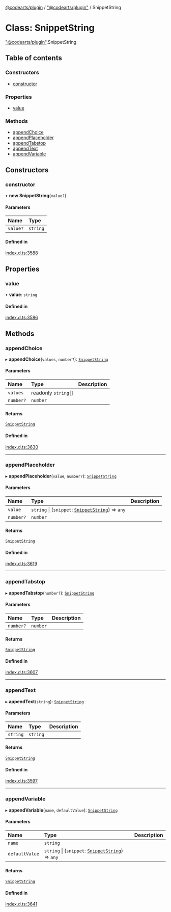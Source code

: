 [@codearts/plugin](../README.md) / ["@codearts/plugin"](../modules/_codearts_plugin_.md) / SnippetString

# Class: SnippetString

["@codearts/plugin"](../modules/_codearts_plugin_.md).SnippetString

## Table of contents

### Constructors

- [constructor](codearts_plugin_.SnippetString.md#constructor)

### Properties

- [value](codearts_plugin_.SnippetString.md#value)

### Methods

- [appendChoice](codearts_plugin_.SnippetString.md#appendchoice)
- [appendPlaceholder](codearts_plugin_.SnippetString.md#appendplaceholder)
- [appendTabstop](codearts_plugin_.SnippetString.md#appendtabstop)
- [appendText](codearts_plugin_.SnippetString.md#appendtext)
- [appendVariable](codearts_plugin_.SnippetString.md#appendvariable)

## Constructors

### constructor

• **new SnippetString**(`value?`)

#### Parameters

| Name | Type |
| :------ | :------ |
| `value?` | `string` |

#### Defined in

[index.d.ts:3588](https://github.com/huaweicloud/cloudide-plugin-api/blob/b58031b/index.d.ts#L3588)

## Properties

### value

• **value**: `string`

#### Defined in

[index.d.ts:3586](https://github.com/huaweicloud/cloudide-plugin-api/blob/b58031b/index.d.ts#L3586)

## Methods

### appendChoice

▸ **appendChoice**(`values`, `number?`): [`SnippetString`](codearts_plugin_.SnippetString.md)

#### Parameters

| Name | Type | Description |
| :------ | :------ | :------ |
| `values` | readonly `string`[] |  |
| `number?` | `number` |  |

#### Returns

[`SnippetString`](codearts_plugin_.SnippetString.md)

#### Defined in

[index.d.ts:3630](https://github.com/huaweicloud/cloudide-plugin-api/blob/b58031b/index.d.ts#L3630)

___

### appendPlaceholder

▸ **appendPlaceholder**(`value`, `number?`): [`SnippetString`](codearts_plugin_.SnippetString.md)

#### Parameters

| Name | Type | Description |
| :------ | :------ | :------ |
| `value` | `string` \| (`snippet`: [`SnippetString`](codearts_plugin_.SnippetString.md)) => `any` |  |
| `number?` | `number` |  |

#### Returns

[`SnippetString`](codearts_plugin_.SnippetString.md)

#### Defined in

[index.d.ts:3619](https://github.com/huaweicloud/cloudide-plugin-api/blob/b58031b/index.d.ts#L3619)

___

### appendTabstop

▸ **appendTabstop**(`number?`): [`SnippetString`](codearts_plugin_.SnippetString.md)

#### Parameters

| Name | Type | Description |
| :------ | :------ | :------ |
| `number?` | `number` |  |

#### Returns

[`SnippetString`](codearts_plugin_.SnippetString.md)

#### Defined in

[index.d.ts:3607](https://github.com/huaweicloud/cloudide-plugin-api/blob/b58031b/index.d.ts#L3607)

___

### appendText

▸ **appendText**(`string`): [`SnippetString`](codearts_plugin_.SnippetString.md)

#### Parameters

| Name | Type | Description |
| :------ | :------ | :------ |
| `string` | `string` |  |

#### Returns

[`SnippetString`](codearts_plugin_.SnippetString.md)

#### Defined in

[index.d.ts:3597](https://github.com/huaweicloud/cloudide-plugin-api/blob/b58031b/index.d.ts#L3597)

___

### appendVariable

▸ **appendVariable**(`name`, `defaultValue`): [`SnippetString`](codearts_plugin_.SnippetString.md)

#### Parameters

| Name | Type | Description |
| :------ | :------ | :------ |
| `name` | `string` |  |
| `defaultValue` | `string` \| (`snippet`: [`SnippetString`](codearts_plugin_.SnippetString.md)) => `any` |  |

#### Returns

[`SnippetString`](codearts_plugin_.SnippetString.md)

#### Defined in

[index.d.ts:3641](https://github.com/huaweicloud/cloudide-plugin-api/blob/b58031b/index.d.ts#L3641)
